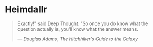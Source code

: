 # Heimdallr

> Exactly!" said Deep Thought. "So once you do know what the question actually is, you'll know what the answer means.
>
> ― <cite>Douglas Adams, The Hitchhiker's Guide to the Galaxy</cite>
